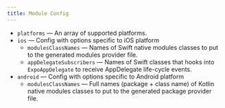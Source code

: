 ```yaml
---
title: Module Config
---
```


- `platforms` — An array of supported platforms.
- `ios` — Config with options specific to iOS platform
  - `modulesClassNames` — Names of Swift native modules classes to put to the generated modules provider file.
  - `appDelegateSubscribers` — Names of Swift classes that hooks into `ExpoAppDelegate` to receive AppDelegate life-cycle events.
- `android` — Config with options specific to Android platform
  - `modulesClassNames` — Full names (package + class name) of Kotlin native modules classes to put to the generated package provider file.

